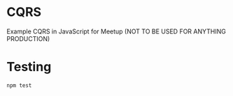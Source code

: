 # CQRS
Example CQRS in JavaScript for Meetup (NOT TO BE USED FOR ANYTHING PRODUCTION)



Testing
==
`npm test`


